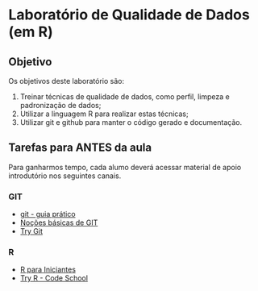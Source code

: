 # Laboratório de Qualidade de Dados (em R)

## Objetivo
Os objetivos deste laboratório são:
1. Treinar técnicas de qualidade de dados, como perfil, limpeza e padronização de dados;
2. Utilizar a linguagem R para realizar estas técnicas;
3. Utilizar git e github para manter o código gerado e documentação.

## Tarefas para ANTES da aula
Para ganharmos tempo, cada alumo deverá acessar material de apoio introdutório nos seguintes canais.

### GIT
* [git - guia prático](http://rogerdudler.github.io/git-guide/index.pt_BR.html)
* [Noções básicas de GIT](https://git-scm.com/book/pt-br/v1/Primeiros-passos-No%C3%A7%C3%B5es-B%C3%A1sicas-de-Git)
* [Try Git](https://try.github.io)

### R
* [R para Iniciantes](http://ecovirtual.ib.usp.br/doku.php?id=ecovirt:roteiro:soft:rprincip)
* [Try R - Code School](http://tryr.codeschool.com/)


